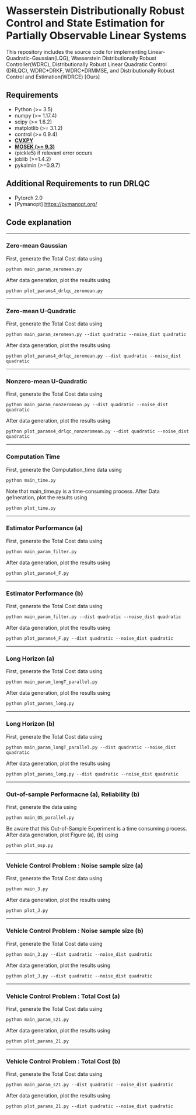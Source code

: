 Wasserstein Distributionally Robust Control and State Estimation for Partially Observable Linear Systems
====================================================

This repository includes the source code for implementing 
Linear-Quadratic-Gaussian(LQG), Wasserstein Distributionally Robust Controller(WDRC), Distributionally Robust Linear Quadratic Control (DRLQC), WDRC+DRKF, WDRC+DRMMSE,
and Distributionally Robust Control and Estimation(WDRCE) [Ours]

## Requirements
- Python (>= 3.5)
- numpy (>= 1.17.4)
- scipy (>= 1.6.2)
- matplotlib (>= 3.1.2)
- control (>= 0.9.4)
- **[CVXPY](https://www.cvxpy.org/)**
- **[MOSEK (>= 9.3)](https://www.mosek.com/)**
- (pickle5) if relevant error occurs
- joblib (>=1.4.2)
- pykalmin (>=0.9.7)
## Additional Requirements to run DRLQC
- Pytorch 2.0
- [Pymanopt] https://pymanopt.org/

## Code explanation
---
### Zero-mean Gaussian
First, generate the Total Cost data using
```
python main_param_zeromean.py
```
After data generation, plot the results using
```
python plot_params4_drlqc_zeromean.py
```
---
### Zero-mean U-Quadratic
First, generate the Total Cost data using
```
python main_param_zeromean.py --dist quadratic --noise_dist quadratic
```
After data generation, plot the results using
```
python plot_params4_drlqc_zeromean.py --dist quadratic --noise_dist quadratic
```
---
### Nonzero-mean U-Quadratic
First, generate the Total Cost data using
```
python main_param_nonzeromean.py --dist quadratic --noise_dist quadratic
```
After data generation, plot the results using
```
python plot_params4_drlqc_nonzeromean.py --dist quadratic --noise_dist quadratic
```
---
### Computation Time
First, generate the Computation_time data using
```
python main_time.py
```
Note that main_time.py is a time-consuming process.
After Data ge1neration, plot the results using
```
python plot_time.py
```
---
### Estimator Performance (a)
First, generate the Total Cost data using
```
python main_param_filter.py
```
After data generation, plot the results using
```
python plot_params4_F.py
```
---
### Estimator Performance (b)
First, generate the Total Cost data using
```
python main_param_filter.py --dist quadratic --noise_dist quadratic
```
After data generation, plot the results using
```
python plot_params4_F.py --dist quadratic --noise_dist quadratic
```
---
### Long Horizon (a)
First, generate the Total Cost data using
```
python main_param_longT_parallel.py
```
After data generation, plot the results using
```
python plot_params_long.py
```
---
### Long Horizon (b)
First, generate the Total Cost data using
```
python main_param_longT_parallel.py --dist quadratic --noise_dist quadratic
```
After data generation, plot the results using
```
python plot_params_long.py --dist quadratic --noise_dist quadratic
```
---
### Out-of-sample Performacne (a), Reliability (b)
First, generate the data using
```
python main_OS_parallel.py
```
Be aware that this Out-of-Sample Experiment is a time consuming process.
After data generation, plot Figure (a), (b) using
```
python plot_osp.py
```
---
### Vehicle Control Problem : Noise sample size (a)
First, generate the Total Cost data using
```
python main_3.py
```
After data generation, plot the results using
```
python plot_J.py
```
---
### Vehicle Control Problem : Noise sample size (b)
First, generate the Total Cost data using
```
python main_3.py --dist quadratic --noise_dist quadratic
```
After data generation, plot the results using
```
python plot_J.py --dist quadratic --noise_dist quadratic
```
---
### Vehicle Control Problem : Total Cost (a)
First, generate the Total Cost data using
```
python main_param_s21.py
```
After data generation, plot the results using
```
python plot_params_21.py
```
---
### Vehicle Control Problem : Total Cost (b)
First, generate the Total Cost data using
```
python main_param_s21.py --dist quadratic --noise_dist quadratic
```
After data generation, plot the results using
```
python plot_params_21.py --dist quadratic --noise_dist quadratic
```
